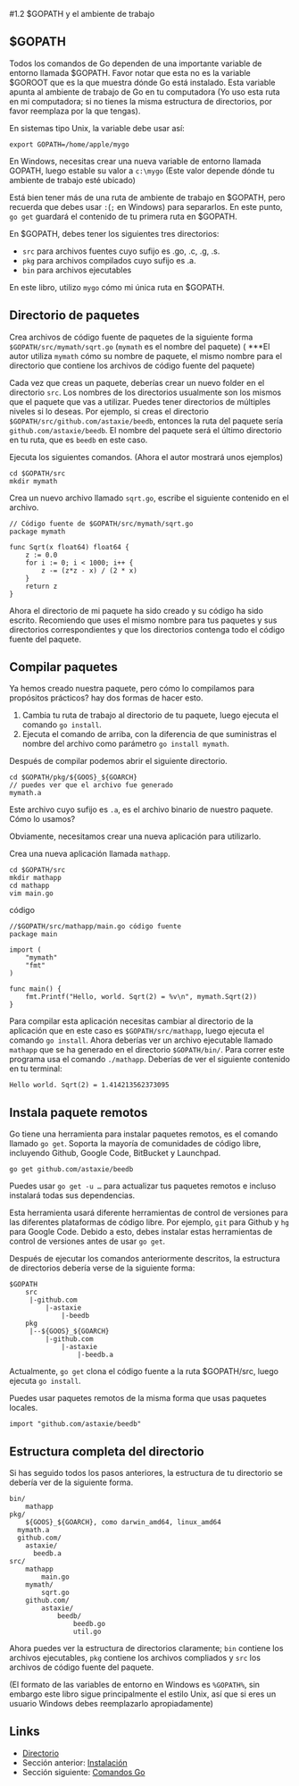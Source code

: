 #1.2 $GOPATH y el ambiente de trabajo

## $GOPATH

Todos los comandos de Go dependen de una importante variable de entorno llamada $GOPATH. Favor notar que esta no es la variable $GOROOT que es la que muestra dónde Go está instalado. Esta variable apunta al ambiente de trabajo de Go en tu computadora (Yo uso esta ruta en mi computadora; si no tienes la misma estructura de directorios, por favor reemplaza por la que tengas).

En sistemas tipo Unix, la variable debe usar así:

	export GOPATH=/home/apple/mygo

En Windows, necesitas crear una nueva variable de entorno llamada GOPATH, luego estable su valor a `c:\mygo` (Este valor depende dónde tu ambiente de trabajo esté ubicado)

Está bien tener más de una ruta de ambiente de trabajo en $GOPATH, pero recuerda que debes usar `:`(`;` en Windows) para separarlos. En este punto, `go get` guardará el contenido de tu primera ruta en $GOPATH.

En $GOPATH, debes tener los siguientes tres directorios:

- `src` para archivos fuentes cuyo sufijo es .go, .c, .g, .s.
- `pkg` para archivos compilados cuyo sufijo es .a.
- `bin` para archivos ejecutables

En este libro, utilizo `mygo` cómo mi única ruta en $GOPATH.

## Directorio de paquetes

Crea archivos de código fuente de paquetes de la siguiente forma `$GOPATH/src/mymath/sqrt.go` (`mymath` es el nombre del paquete) ( ***El autor utiliza `mymath` cómo su nombre de paquete, el mismo nombre para el directorio que contiene los archivos de código fuente del paquete)

Cada vez que creas un paquete, deberías crear un nuevo folder en el directorio `src`. Los nombres de los directorios usualmente son los mismos que el paquete que vas a utilizar. Puedes tener directorios de múltiples niveles si lo deseas. Por ejemplo, si creas el directorio `$GOPATH/src/github.com/astaxie/beedb`, entonces la ruta del paquete sería `github.com/astaxie/beedb`. El nombre del paquete será el último directorio en tu ruta, que es `beedb` en este caso.

Ejecuta los siguientes comandos. (Ahora el autor mostrará unos ejemplos)

	cd $GOPATH/src
	mkdir mymath

Crea un nuevo archivo llamado `sqrt.go`, escribe el siguiente contenido en el archivo.

	// Código fuente de $GOPATH/src/mymath/sqrt.go
	package mymath

	func Sqrt(x float64) float64 {
		z := 0.0
		for i := 0; i < 1000; i++ {
			z -= (z*z - x) / (2 * x)
		}
		return z
	}

Ahora el directorio de mi paquete ha sido creado y su código ha sido escrito. Recomiendo que uses el mismo nombre para tus paquetes y sus directorios correspondientes y que los directorios contenga todo el código fuente del paquete.

## Compilar paquetes

Ya hemos creado nuestra paquete, pero cómo lo compilamos para propósitos prácticos? hay dos formas de hacer esto.

1. Cambia tu ruta de trabajo al directorio de tu paquete, luego ejecuta el comando `go install`.
2. Ejecuta el comando de arriba, con la diferencia de que suministras el nombre del archivo como parámetro `go install mymath`.

Después de compilar podemos abrir el siguiente directorio.

	cd $GOPATH/pkg/${GOOS}_${GOARCH}
	// puedes ver que el archivo fue generado
	mymath.a

Este archivo cuyo sufijo es `.a`, es el archivo binario de nuestro paquete. Cómo lo usamos?

Obviamente, necesitamos crear una nueva aplicación para utilizarlo.

Crea una nueva aplicación llamada `mathapp`.

	cd $GOPATH/src
	mkdir mathapp
	cd mathapp
	vim main.go

código

	//$GOPATH/src/mathapp/main.go código fuente
	package main

	import (
		"mymath"
		"fmt"
	)

	func main() {
		fmt.Printf("Hello, world. Sqrt(2) = %v\n", mymath.Sqrt(2))
	}

Para compilar esta aplicación necesitas cambiar al directorio de la aplicación que en este caso es `$GOPATH/src/mathapp`, luego ejecuta el comando `go install`. Ahora deberías ver un archivo ejecutable llamado `mathapp` que se ha generado en el directorio `$GOPATH/bin/`. Para correr este programa usa el comando `./mathapp`. Deberías de ver el siguiente contenido en tu terminal:

	Hello world. Sqrt(2) = 1.414213562373095

## Instala paquete remotos

Go tiene una herramienta para instalar paquetes remotos, es el comando llamado `go get`. Soporta la mayoría de comunidades de código libre, incluyendo Github, Google Code, BitBucket y Launchpad.

	go get github.com/astaxie/beedb

Puedes usar `go get -u …` para actualizar tus paquetes remotos e incluso instalará todas sus dependencias.

Esta herramienta usará diferente herramientas de control de versiones para las diferentes plataformas de código libre. Por ejemplo, `git` para Github y `hg` para Google Code. Debido a esto, debes instalar estas herramientas de control de versiones antes de usar `go get`.

Después de ejecutar los comandos anteriormente descritos, la estructura de directorios debería verse de la siguiente forma:

	$GOPATH
		src
		 |-github.com
		 	 |-astaxie
		 	 	 |-beedb
		pkg
		 |--${GOOS}_${GOARCH}
		 	 |-github.com
		 	 	 |-astaxie
		 	 	 	 |-beedb.a

Actualmente, `go get` clona el código fuente a la ruta $GOPATH/src, luego ejecuta `go install`.

Puedes usar paquetes remotos de la misma forma que usas paquetes locales.

	import "github.com/astaxie/beedb"

## Estructura completa del directorio

Si has seguido todos los pasos anteriores, la estructura de tu directorio se debería ver de la siguiente forma.

	bin/
		mathapp
	pkg/
		${GOOS}_${GOARCH}, como darwin_amd64, linux_amd64
      mymath.a
      github.com/
        astaxie/
          beedb.a
	src/
		mathapp
			main.go
		mymath/
			sqrt.go
		github.com/
			astaxie/
				beedb/
					beedb.go
					util.go

Ahora puedes ver la estructura de directorios claramente; `bin` contiene los archivos ejecutables, `pkg` contiene los archivos compliados y `src` los archivos de código fuente del paquete.

(El formato de las variables de entorno en Windows es `%GOPATH%`, sin embargo este libro sigue principalmente el estilo Unix, así que si eres un usuario Windows debes reemplazarlo apropiadamente)

## Links

- [Directorio](preface.md)
- Sección anterior: [Instalación](01.1.md)
- Sección siguiente: [Comandos Go](01.3.md)
